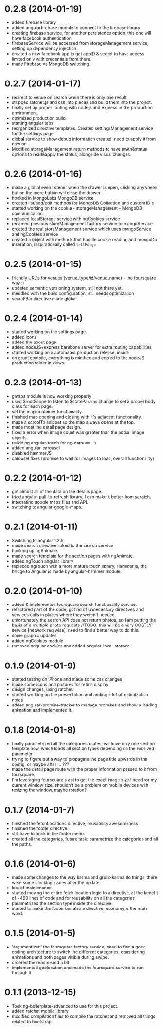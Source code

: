 # 0.2.8 (2014-01-19)

* added firebase library
* added angularfirebase module to connect to the firebase library
* creating firebase service, for another persistence option, this one will have facebook authentication.
* firebaseService will be accessed from storageManagement service, setting up dependency injection
* created a new facebook app to get appID & secret to have access limited only with credentials from there.
* made Firebase vs MongoDB switching.


# 0.2.7 (2014-01-17)

* redirect to venue on search when there is only one result
* stripped ratchet.js and css into pieces and build them into the project.
* finally set up proper routing with nodejs and express in the production environment.
* optimized production build.
* starting angular tabs.
* reorganized directive templates. Created settingsManagement service for the settings page
* global service to show debug information created. need to apply it from now on
* Modified storageManagement return methods to have swith&status options to read&apply the status, alongside visual changes.



# 0.2.6 (2014-01-16)

* made a global even listener when the drawer is open, clicking anywhere but on the more button will close the drawer
* hooked in MongoLabs MongoDB service
* created list/add/edit methods for MongoDB Collection and custom ID's
* started working on the cookie - storageManagement - MongoDB communication.
* replaced localStorage service with ngCookies service
* renamed previous storeManagement factory service to mongoService
* created the real storeManagement service which uses mongoService and ngCookies service
* created a object with methods that handle cookie reading and mongoDb inseration, inspirationally called `tellMongo`



# 0.2.5 (2014-01-15)

* friendly URL's for venues (venue_type/id/venue_name) - the foursquare way :)
* updated semantic versioning system, still not there yet.
* meddled with the build configuration, still needs optimization
* searchBar directive made global.


# 0.2.4 (2014-01-14)

* started working on the settings page.
* added icons
* added the about page
* added nodeJS+express barebone server for extra routing capabilities
* started working on a automated production release, inside
* on grunt compile, everything is minified and copied to the nodeJS production folder in views.

# 0.2.3 (2014-01-13)

* gmaps module is now working properly
* used $rootScope to listen to $stateParams change to set a proper body class for each page.
* set the map container functionality.
* finished map opening and closing with it's adjacent functionality.
* made a scroolTo snippet so the map always opens at the top.
* made most the detail page design.
* fixed a error when image count was greater than the actual image objects.
* readding angular-touch for ng-carousel. :(
* added angular-carousel
* disabled hammerJS
* carousel fixes (promise to wait for images to load, overall functionality)


# 0.2.2 (2014-01-12)

* got almost all of the data on the details page.
* tried angular-pull-to-refresh library, I can make it better from scratch.
* integrating google maps files and API.
* switching to angular-google-maps.


# 0.2.1 (2014-01-11)

* Switching to angular 1.2.9
* made search directive linked to the search service
* hooking up ngAnimate.
* made search template for the section pages with ngAnimate.
* added ngTouch angular library
* replaced ngTouch with a more mature touch library, Hammer.js, the bridge to Angular is made by angular-hammer module.


# 0.2.0 (2014-01-10)

* added & implemented foursquare search functionality service.
* refactored part of the code, got rid of unnecessary directives and services calls in places where they weren't needed.
* unfortunately the search API does not return photos, so I am putting the basis of a multiple photo requests
//TODO: this will be a very COSTLY service [network req wise], need to find a better way to do this.
* some graphic updates.
* added ngCookies module
* removed angular cookies and added angular-local-storage

# 0.1.9 (2014-01-9)

* started testing on iPhone and made some css changes
* made some icons and pictures for retina display
* design changes, using ratchet.
* started working on the presentation and adding a lof of optimization notes
* added angular-promise-tracker to manage promises and show a loading animation and implemented it.

# 0.1.8 (2014-01-8)

* finally parametrized all the categories routes, we have only one section template now, which loads all section types depending on the received parameter
* trying to figure out a way to propagate the page title upwards in the config, or maybe after ... ???
* made the detail page route with the proper information passed to it from foursquare.
* I'm leveraging foursquare's api to get the exact image size I need for my current window size. shouldn't be a problem on mobile devices with resizing the window, maybe rotation?

# 0.1.7 (2014-01-7)

* finished the fetchLocations directive, reusability awesomeness
* finished the footer directive
* still have to hook in the footer menu.
* created all the categories, future task: parametrize the categories and all the paths.

# 0.1.6 (2014-01-6)

* made some changes to the way karma and grunt-karma do things, there were some blocking issues after the update
* lost of maintenance
* started moving the entire fetch location logic to a directive, at the benefit of ~400 lines of code and for reusability on all the categories
* parametrized the section type inside the directive
* started to make the footer bar also a directive, economy is the main word.


# 0.1.5 (2014-01-5)

* 'argumentized' the foursquare factory service, need to find a good coding architecture to switch the different categories, considering animations and both pages visible during swipe.
* ordered the readme.md a bit
* implemented geolocation and made the foursquare service to run through it


# 0.1.1 (2013-12-15)

* Took ng-boilerplate-advanced to use for this project.
* added ratchet mobile library
* modified compilation files to compile the ratchet and removed all things related to bootstrap

